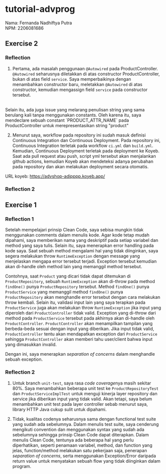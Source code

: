 # tutorial-advprog
Nama: Fernanda Nadhiftya Putra<br>
NPM: 2206081686

## Exercise 2
### Reflection
1. Pertama, ada masalah penggunaan `@Autowired` pada ProductController. `@Autowired` seharusnya diletakkan di atas constructor ProductController, bukan di atas field `service`. Saya memperbaikinya dengan menambahkan constructor baru, meletakkan `@Autowired` di atas constructor, kemudian mengassign field `service` pada constructor tersebut.<br>
<br>
Selain itu, ada juga issue yang melarang penulisan string yang sama berulang kali tanpa menggunakan constants. Oleh karena itu, saya mendeclare sebuah constant `PRODUCT_ATTR_NAME` pada ProductController untuk merepresentasikan string "product"

2. Menurut saya, workflow pada repository ini sudah masuk definisi Continuous Integration dan Continuous Deployment. Pada repository ini, Continuous Integration terletak pada workflow `ci.yml` dan `build.yml`. Kemudian, Continuous Deployment terletak pada deployment ke Koyeb. Saat ada pull request atau push, script yml tersebut akan menjalankan github actions, kemudian Koyeb akan mendeteksi adanya perubahan pada repository dan akan melakukan deployment secara otomatis.

URL koyeb: https://advshop-adipppp.koyeb.app/

### Reflection 2


## Exercise 1
### Reflection 1
Setelah mempelajari prinsip Clean Code, saya sebisa mungkin tidak menggunakan comments dalam menulis kode. Agar kode tetap mudah dipahami, saya memberikan nama yang deskriptif pada setiap variabel dan method yang saya tulis. Selain itu, saya menerapkan error handling pada kode saya. Saat sebuah method mengalami hal yang tidak diinginkan, saya segera melakukan throw `RuntimeException` dengan message yang menjelaskan mengapa error tersebut terjadi. Exception tersebut kemudian akan di-handle oleh method lain yang memanggil method tersebut.

Contohnya, saat `Product` yang dicari tidak dapat ditemukan di `ProductRepository`, sebuah `RuntimeException` akan di-throw pada method `findOne()` punya `ProductRepository` tersebut. Method `findOne()` punya `ProductService` yang memanggil method `findOne()` punya `ProductRepository` akan menghandle error tersebut dengan cara melakukan throw kembali. Selain itu, validasi input lain yang saya terapkan pada `ProductService` juga akan melakukan throw `RuntimeException` jika input yang diperoleh dari `ProductController` tidak valid. Exception yang di-throw dari method pada `ProductService` tersebut pada akhirnya akan di-handle oleh `ProductController`. `ProductController` akan menampilkan tampilan yang berbeda-beda sesuai dengan input yang diberikan. Jika input tidak valid, `ProductController` tentu akan mendapatkan exception dari `ProductService` sehingga `ProductController` akan memberi tahu user/client bahwa input yang dimasukkan invalid.

Dengan ini, saya menerapkan <i>separation of concerns</i> dalam menghandle sebuah exception.

### Reflection 2
1. Untuk branch `unit-test`, saya rasa <i>code coverage</i>nya masih sekitar 80%. Saya menambahkan beberapa unit test ke `ProductRepositoryTest` dan `ProductServiceImplTest` untuk menguji kinerja layer repository dan service jika diberikan input yang tidak valid. Akan tetapi, saya belum menambahkan unit test pada layer controller sebab menurut saya, library HTTP Java cukup sulit untuk dipahami.

2. Tidak, kualitas codenya seharusnya sama dengan functional test suite yang sudah ada sebelumnya. Dalam menulis test suite, saya cenderung mengikuti convention dan menggunakan syntax yang sudah ada sebelumnya sehingga prinsip Clean Code dapat diterapkan. Dalam menulis Clean Code, tentunya ada beberapa hal yang perlu diperhatikan, seperti penamaan variabel, method, dan function yang jelas, function/method melakukan satu pekerjaan saja, penerapan <i>separation of concerns</i>, serta menggunakan Exception/Error daripada return value untuk menyatakan sebuah flow yang tidak diinginkan dalam program.
